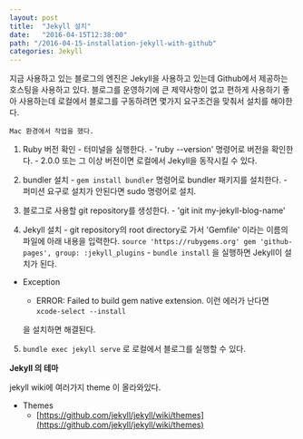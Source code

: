 ```yaml
---
layout: post
title:  "Jekyll 설치"
date:   "2016-04-15T12:38:00"
path: "/2016-04-15-installation-jekyll-with-github"
categories: Jekyll
---
```


지금 사용하고 있는 블로그의 엔진은 Jekyll을 사용하고 있는데 Github에서 제공하는 호스팅을 사용하고 있다. 블로그를 운영하기에 큰 제약사항이 없고 편하게 사용하기 좋아 사용하는데 로컬에서 블로그를 구동하려면 몇가지 요구조건을 맞춰서 설치를 해야한다.

`Mac 환경에서 작업을 했다.`

  1. Ruby 버전 확인
    - 터미널을 실행한다.
    - 'ruby --version' 명령어로 버전을 확인한다.
    - 2.0.0 또는 그 이상 버전이면 로컬에서 Jekyll을 동작시킬 수 있다.

  2. bundler 설치
  	- `gem install bundler` 명령어로 bundler 패키지를 설치한다.
  	- 퍼미션 요구로 설치가 안된다면 sudo 명령어로 설치.

  3. 블로그로 사용할 git repository를 생성한다.
    - 'git init my-jekyll-blog-name'

  4. Jekyll 설치
    - git repository의 root directory로 가서 'Gemfile' 이라는 이름의 파일에 아래 내용을 입력한다.
    `
    source 'https://rubygems.org'
	gem 'github-pages', group: :jekyll_plugins
	`
	- `bundle install` 을 실행하면 Jekyll이 설치가 된다.
  
  * Exception
    - ERROR: Failed to build gem native extension.
     이런 에러가 난다면 
     `xcode-select --install`

     을 설치하면 해결된다.

  5. `bundle exec jekyll serve` 로 로컬에서 블로그를 실행할 수 있다.

  **Jekyll 의 테마**

  jekyll wiki에 여러가지 theme 이 올라와있다.

  * Themes
    - [https://github.com/jekyll/jekyll/wiki/themes](https://github.com/jekyll/jekyll/wiki/themes)